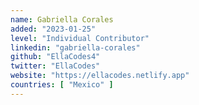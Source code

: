 ```yaml
---
name: Gabriella Corales
added: "2023-01-25"
level: "Individual Contributor"
linkedin: "gabriella-corales"
github: "EllaCodes4"
twitter: "EllaCodes"
website: "https://ellacodes.netlify.app"
countries: [ "Mexico" ]
---
```

